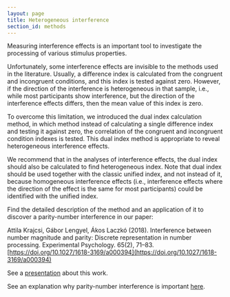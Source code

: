 ```yaml
---
layout: page
title: Heterogeneous interference
section_id: methods
---
```


Measuring interference effects is an important tool to investigate the processing of various stimulus properties.

Unfortunately, some interference effects are invisible to the methods used in the literature. Usually, a difference index is calculated from the congruent and incongruent conditions, and this index is tested against zero. However, if the direction of the interference is heterogeneous in that sample, i.e., while most participants show interference, but the direction of the interference effects differs, then the mean value of this index is zero.

To overcome this limitation, we introduced the dual index calculation method, in which method instead of calculating a single difference index and testing it against zero, the correlation of the congruent and incongruent condition indexes is tested. This dual index method is appropriate to reveal heterogeneous interference effects.

We recommend that in the analyses of interference effects, the dual index should also be calculated to find heterogeneous index. Note that dual index should be used together with the classic unified index, and not instead of it, because homogeneous interference effects (i.e., interference effects where the direction of the effect is the same for most participants) could be identified with the unified index.

Find the detailed description of the method and an application of it to discover a parity-number interference in our paper:

<i class='fa fa-file-text'></i> Attila Krajcsi, Gábor Lengyel, Ákos Laczkó (2018). Interference between number magnitude and parity: Discrete representation in number processing. Experimental Psychology. 65(2), 71–83. [https://doi.org/10.1027/1618-3169/a000394](https://doi.org/10.1027/1618-3169/a000394)

<i class='fa fa-file'></i> See a [presentation](https://osf.io/fst9v/) about this work.

See an explanation why parity-number interference is important [here](discrete_semantic_system.html#5-numbers-interfere-with-discrete-properties).
